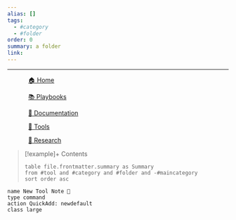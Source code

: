 ```yaml
---
alias: []
tags: 
  - #category 
  - #folder
order: 0
summary: a folder
link: 
---
```

***

<div><ul class="navheader"> <ul><a href="Home.md" class="internal-link">🏠 Home</a></ul><ul><a href="Playbooks/Playbooks.md" class="internal-link">📚 Playbooks</a></ul><ul><a href="Documentation/Documentation.md" class="internal-link">📝 Documentation</a></ul><ul><a href="Tools/Tools.md" class="internal-link">🔧 Tools</a></ul><ul><a href="Research/Research.md" class="internal-link">🔬 Research</a></ul></ul></div>

> [!example]+ Contents
>```dataview
>table file.frontmatter.summary as Summary
>from #tool and #category and #folder and -#maincategory
>sort order asc
>```

```button
name New Tool Note 🔧
type command
action QuickAdd: newdefault
class large
```